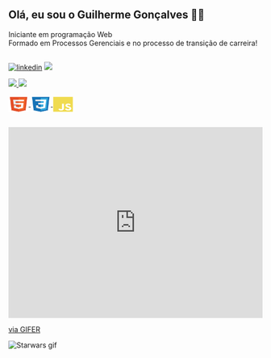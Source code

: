 <h2>Olá, eu sou o Guilherme Gonçalves 🖖🏻</h2>


Iniciante em programação Web <br>
Formado em Processos Gerenciais e no processo de transição de carreira!
##

[![linkedin](https://img.shields.io/badge/LinkedIn-0077B5?style=for-the-badge&logo=linkedin&logoColor=white)](https://www.linkedin.com/in/guilherme-pgx/)
<a href="http://api.whatsapp.com/send?1=pt_BR&phone=5521986004671" target="_blank"><img src="https://img.shields.io/badge/WhatsApp-25D366?style=for-the-badge&logo=whatsapp&logoColor=white" target="_blank"></a>

<a href="https://github.com/guigonca">
  <img height="160em " src="https://github-readme-stats.vercel.app/api?username=guigonca&show_icons=true&theme=kacho_ga&include_all_commits=true&count_private=true"/>
  <img height="160em" src="https://github-readme-stats.vercel.app/api/top-langs/?username=guigonca&layout=compact&langs_count=7&theme=kacho_ga"/>
</div>

<div style="display: inline_block"><br>
  <img align="center" alt="Guilherme-HTML" height="30" width="40" src="https://raw.githubusercontent.com/devicons/devicon/master/icons/html5/html5-original.svg">
  <img align="center" alt="Guilherme-CSS" height="30" width="40" src="https://raw.githubusercontent.com/devicons/devicon/master/icons/css3/css3-original.svg">
  <img align="center" alt="Guilherme-Js" height="30" width="40" src="https://raw.githubusercontent.com/devicons/devicon/master/icons/javascript/javascript-plain.svg">
  </div>
  
  ##
  
<div style="padding-top:75.000%;position:relative;"><iframe src="https://gifer.com/embed/7zfZ" width="100%" height="100%" style='position:absolute;top:0;left:0;' frameBorder="0" allowFullScreen></iframe></div><p><a href="https://gifer.com">via GIFER</a></p>

![Starwars gif](https://i.gifer.com/7zfZ.gif)



